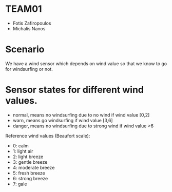 # TEAM01

* Fotis Zafiropoulos
* Michalis Nanos

# Scenario

We have a wind sensor which depends on wind value so that we know to go for windsurfing or not. 
 
# Sensor states for different wind values.

* normal, means no windsurfing due to no wind if wind value [0,2]
* warn, means go windsurfing if wind value [3,6]
* danger, means no windsurfing due to strong wind if wind value >6

Reference wind values (Beaufort scale):

* 0: calm
* 1: light air
* 2: light breeze
* 3: gentle breeze
* 4: moderate breeze
* 5: fresh breeze
* 6: strong breeze
* 7: gale
